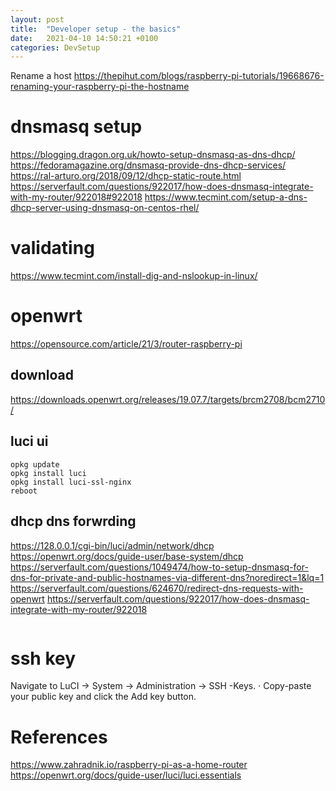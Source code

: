 ```yaml
---
layout: post
title:  "Developer setup - the basics"
date:   2021-04-10 14:50:21 +0100
categories: DevSetup
---
```


Rename a host
https://thepihut.com/blogs/raspberry-pi-tutorials/19668676-renaming-your-raspberry-pi-the-hostname 

# dnsmasq setup
https://blogging.dragon.org.uk/howto-setup-dnsmasq-as-dns-dhcp/
https://fedoramagazine.org/dnsmasq-provide-dns-dhcp-services/
https://ral-arturo.org/2018/09/12/dhcp-static-route.html
https://serverfault.com/questions/922017/how-does-dnsmasq-integrate-with-my-router/922018#922018
https://www.tecmint.com/setup-a-dns-dhcp-server-using-dnsmasq-on-centos-rhel/ 

# validating
https://www.tecmint.com/install-dig-and-nslookup-in-linux/

# openwrt 
https://opensource.com/article/21/3/router-raspberry-pi

## download 
https://downloads.openwrt.org/releases/19.07.7/targets/brcm2708/bcm2710/


## luci ui
```
opkg update
opkg install luci
opkg install luci-ssl-nginx
reboot
```



## dhcp dns forwrding
https://128.0.0.1/cgi-bin/luci/admin/network/dhcp 
https://openwrt.org/docs/guide-user/base-system/dhcp
https://serverfault.com/questions/1049474/how-to-setup-dnsmasq-for-dns-for-private-and-public-hostnames-via-different-dns?noredirect=1&lq=1
https://serverfault.com/questions/624670/redirect-dns-requests-with-openwrt
https://serverfault.com/questions/922017/how-does-dnsmasq-integrate-with-my-router/922018


```

```


# ssh key 
Navigate to LuCI → System → Administration → SSH -Keys. · Copy-paste your public key and click the Add key button.



# References 
https://www.zahradnik.io/raspberry-pi-as-a-home-router
https://openwrt.org/docs/guide-user/luci/luci.essentials
